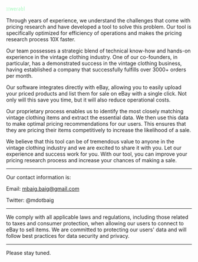 <img src="werabl_finish_rectangle.png" width="10%" height="auto"> </img>

Through years of experience, we understand the challenges that come with pricing research and have developed a tool to solve this problem. Our tool is specifically optimized for efficiency of operations and makes the pricing research process 10X faster.
<br>

Our team possesses a strategic blend of technical know-how and hands-on experience in the vintage clothing industry. One of our co-founders, in particular, has a demonstrated success in the vintage clothing business, having established a company that successfully fulfills over 3000+ orders per month. 


Our software integrates directly with eBay, allowing you to easily upload your priced products and list them for sale on eBay with a single click. Not only will this save you time, but it will also reduce operational costs.


Our proprietary process enables us to identify the most closely matching vintage clothing items and extract the essential data. We then use this data to make optimal pricing recommendations for our users. This ensures that they are pricing their items competitively to increase the likelihood of a sale.


We believe that this tool can be of tremendous value to anyone in the vintage clothing industry and we are excited to share it with you. Let our experience and success work for you. With our tool, you can improve your pricing research process and increase your chances of making a sale.


-------


Our contact information is:

Email: mbaig.baig@gmail.com

Twitter: @mdotbaig


-------


We comply with all applicable laws and regulations, including those related to taxes and consumer protection, when allowing our users to connect to eBay to sell items. We are committed to protecting our users' data and will follow best practices for data security and privacy.


-------

Please stay tuned.
